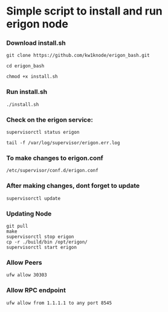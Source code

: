 Simple script to install and run erigon node
========================================================
### **Download install.sh** ###
`git clone https://github.com/kw1knode/erigon_bash.git`

`cd erigon_bash`

`chmod +x install.sh`

### **Run install.sh** ###
`./install.sh`

### **Check on the erigon service:** ###
`supervisorctl status erigon`

`tail -f /var/log/supervisor/erigon.err.log`

### **To make changes to erigon.conf** ###

`/etc/supervisor/conf.d/erigon.conf`

### **After making changes, dont forget to update** ###

`supervisorctl update`

### **Updating Node** ###

```>cd /opt/github/erigon/
git pull
make
supervisorctl stop erigon
cp -r ./build/bin /opt/erigon/
supervisorctl start erigon
```


### **Allow Peers** ###
```ufw allow 30303```

### **Allow RPC endpoint** ###
```ufw allow from 1.1.1.1 to any port 8545```








